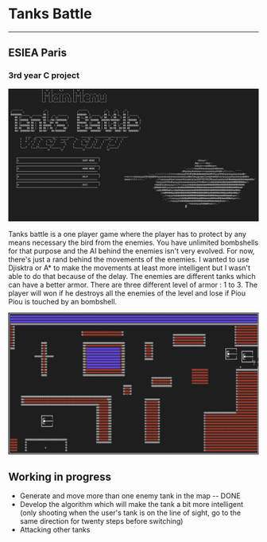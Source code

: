 <h1>Tanks Battle</h1>
<hr>
<h2> ESIEA Paris </h2>
<h3> 3rd year C project</h3>

<img src="menu.png" alt="menu"> <br />
<p> Tanks battle is a one player game where the player has to protect by any means necessary the bird from the enemies.
You have unlimited bombshells for that purpose and the AI behind the enemies isn't very evolved. For now, there's just a rand behind the movements of the enemies.
I wanted to use Djisktra or A* to make the movements at least more intelligent but I wasn't able to do that because of the delay. 
The enemies are different tanks which can have a better armor. There are three different level of armor : 1 to 3.
The player will won if he destroys all the enemies of the level and lose if Piou Piou is touched by an bombshell.</p>


<img src="map.png" alt="map"> <br />

<h2> Working in progress </h2>
<ul> 
<li> Generate and move more than one enemy tank in the map  -- DONE
<li> Develop the algorithm which will make the tank a bit more intelligent (only shooting when the user's tank is on the line of sight, go to the same direction for twenty steps before switching)
<li> Attacking other tanks
</ul>


